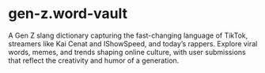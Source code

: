 # gen-z.word-vault
A Gen Z slang dictionary capturing the fast-changing language of TikTok, streamers like Kai Cenat and IShowSpeed, and today’s rappers. Explore viral words, memes, and trends shaping online culture, with user submissions that reflect the creativity and humor of a generation.
